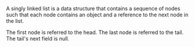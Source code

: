 A singly linked list is a data structure that contains a sequence of nodes such that each node contains an object and a reference to the next node in the list.

The first node is referred to the head. The last node is referred to the tail. The tail's next field is null.